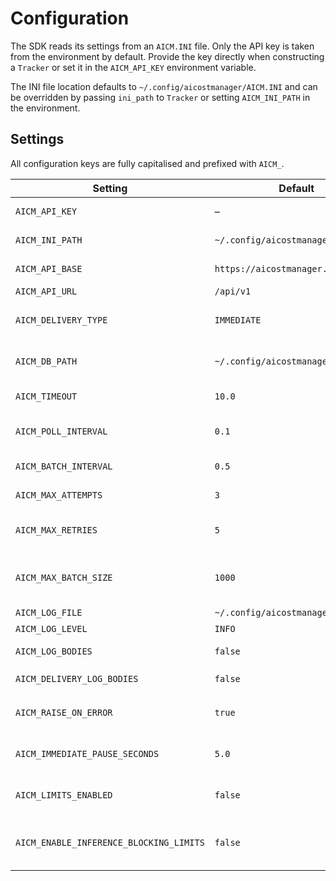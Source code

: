# Configuration

The SDK reads its settings from an `AICM.INI` file. Only the API key is taken
from the environment by default. Provide the key directly when constructing a
`Tracker` or set it in the `AICM_API_KEY` environment variable.

The INI file location defaults to `~/.config/aicostmanager/AICM.INI` and can be
overridden by passing `ini_path` to `Tracker` or setting `AICM_INI_PATH` in the
environment.

## Settings

All configuration keys are fully capitalised and prefixed with `AICM_`.

| Setting | Default | Description |
| --- | --- | --- |
| `AICM_API_KEY` | – | API key used for authentication |
| `AICM_INI_PATH` | `~/.config/aicostmanager/AICM.INI` | Path to INI configuration |
| `AICM_API_BASE` | `https://aicostmanager.com` | Base URL for the API |
| `AICM_API_URL` | `/api/v1` | API path prefix |
| `AICM_DELIVERY_TYPE` | `IMMEDIATE` | Delivery strategy (`IMMEDIATE`, `PERSISTENT_QUEUE`) |
| `AICM_DB_PATH` | `~/.config/aicostmanager/queue.db` | Path to SQLite database for persistent queue |
| `AICM_TIMEOUT` | `10.0` | HTTP timeout in seconds |
| `AICM_POLL_INTERVAL` | `0.1` | Poll interval for persistent queue workers |
| `AICM_BATCH_INTERVAL` | `0.5` | Flush interval for queued deliveries |
| `AICM_MAX_ATTEMPTS` | `3` | Retry attempts for HTTP failures |
| `AICM_MAX_RETRIES` | `5` | Reschedule attempts for queued items |
| `AICM_MAX_BATCH_SIZE` | `1000` | Maximum payloads delivered per batch |
| `AICM_LOG_FILE` | `~/.config/aicostmanager/aicm.log` | Path to a log file |
| `AICM_LOG_LEVEL` | `INFO` | Logging level |
| `AICM_LOG_BODIES` | `false` | Include request bodies in logs |
| `AICM_DELIVERY_LOG_BODIES` | `false` | Legacy alias for `AICM_LOG_BODIES` |
| `AICM_RAISE_ON_ERROR` | `true` | Raise exceptions when immediate tracking fails |
| `AICM_IMMEDIATE_PAUSE_SECONDS` | `5.0` | Post-send wait before checking limits |
| `AICM_LIMITS_ENABLED` | `false` | Enable triggered limit checks during delivery |
| `AICM_ENABLE_INFERENCE_BLOCKING_LIMITS` | `false` | Block LLM calls when a matching triggered limit exists |

